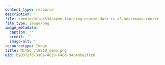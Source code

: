 ```yaml
---
content_type: resource
description: ''
file: /media/https%3A/open-learning-course-data-rc.s3.amazonaws.com/ec-719-d-lab-water-climate-change-and-health-spring-2019/b98372fd3a8a4619648d94c480e2fec8_MITEC_719S19_demo.png
file_type: image/png
image_metadata:
  caption: ''
  credit: ''
  image-alt: ''
resourcetype: Image
title: MITEC_719S19_demo.png
uid: b98372fd-3a8a-4619-648d-94c480e2fec8
---
```

